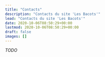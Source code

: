 ```yaml
---
title: "Contacts"
description: "Contacts du site 'Les Bacots'"
lead: "Contacts du site 'Les Bacots'"
date: 2020-10-06T08:50:29+00:00
lastmod: 2020-10-06T08:50:29+00:00
draft: false
images: []
---
```


*TODO*
